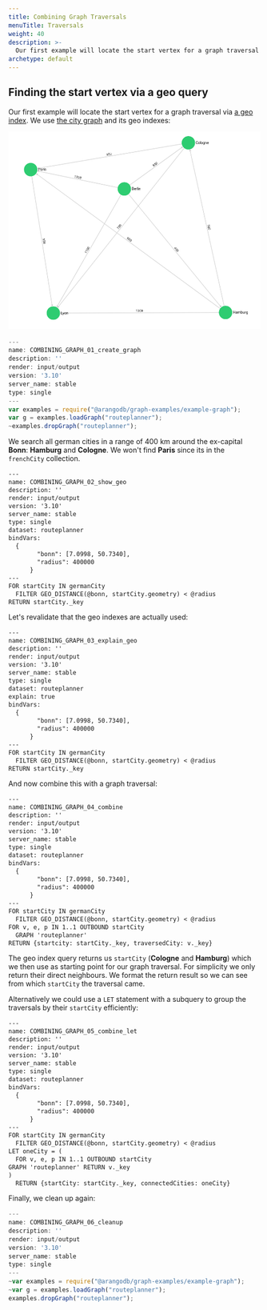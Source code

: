 ```yaml
---
title: Combining Graph Traversals
menuTitle: Traversals
weight: 40
description: >-
  Our first example will locate the start vertex for a graph traversal via a geo index
archetype: default
---
```

## Finding the start vertex via a geo query

Our first example will locate the start vertex for a graph traversal via [a geo index](../../index-and-search/indexing/working-with-indexes/geo-spatial-indexes.md).
We use [the city graph](../../graphs/first-steps.md#the-city-graph) and its geo indexes:

![Cities Example Graph](../../../images/cities_graph.png)

```js
---
name: COMBINING_GRAPH_01_create_graph
description: ''
render: input/output
version: '3.10'
server_name: stable
type: single
---
var examples = require("@arangodb/graph-examples/example-graph");
var g = examples.loadGraph("routeplanner");
~examples.dropGraph("routeplanner");
```

We search all german cities in a range of 400 km around the ex-capital **Bonn**: **Hamburg** and **Cologne**.
We won't find **Paris** since its in the `frenchCity` collection.

```aql
---
name: COMBINING_GRAPH_02_show_geo
description: ''
render: input/output
version: '3.10'
server_name: stable
type: single
dataset: routeplanner
bindVars: 
  {
        "bonn": [7.0998, 50.7340],
        "radius": 400000
      }
---
FOR startCity IN germanCity
  FILTER GEO_DISTANCE(@bonn, startCity.geometry) < @radius
RETURN startCity._key
```

Let's revalidate that the geo indexes are actually used:

```aql
---
name: COMBINING_GRAPH_03_explain_geo
description: ''
render: input/output
version: '3.10'
server_name: stable
type: single
dataset: routeplanner
explain: true
bindVars: 
  {
        "bonn": [7.0998, 50.7340],
        "radius": 400000
      }
---
FOR startCity IN germanCity
  FILTER GEO_DISTANCE(@bonn, startCity.geometry) < @radius
RETURN startCity._key
```

And now combine this with a graph traversal:

```aql
---
name: COMBINING_GRAPH_04_combine
description: ''
render: input/output
version: '3.10'
server_name: stable
type: single
dataset: routeplanner
bindVars: 
  {
        "bonn": [7.0998, 50.7340],
        "radius": 400000
      }
---
FOR startCity IN germanCity
  FILTER GEO_DISTANCE(@bonn, startCity.geometry) < @radius
FOR v, e, p IN 1..1 OUTBOUND startCity
  GRAPH 'routeplanner'
RETURN {startcity: startCity._key, traversedCity: v._key}
```

The geo index query returns us `startCity` (**Cologne** and **Hamburg**) which we then use as starting point for our graph traversal.
For simplicity we only return their direct neighbours. We format the return result so we can see from which `startCity` the traversal came.

Alternatively we could use a `LET` statement with a subquery to group the traversals by their `startCity` efficiently:

```aql
---
name: COMBINING_GRAPH_05_combine_let
description: ''
render: input/output
version: '3.10'
server_name: stable
type: single
dataset: routeplanner
bindVars: 
  {
        "bonn": [7.0998, 50.7340],
        "radius": 400000
      }
---
FOR startCity IN germanCity
  FILTER GEO_DISTANCE(@bonn, startCity.geometry) < @radius
LET oneCity = (
  FOR v, e, p IN 1..1 OUTBOUND startCity
GRAPH 'routeplanner' RETURN v._key
)
  RETURN {startCity: startCity._key, connectedCities: oneCity}
```

Finally, we clean up again:

```js
---
name: COMBINING_GRAPH_06_cleanup
description: ''
render: input/output
version: '3.10'
server_name: stable
type: single
---
~var examples = require("@arangodb/graph-examples/example-graph");
~var g = examples.loadGraph("routeplanner");
examples.dropGraph("routeplanner");
```
